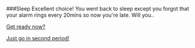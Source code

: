 ###Sleep 
Excellent choice! You went back to sleep except you forgot that your alarm rings every 20mins so now you're late. Will you..

[Get ready now?](run.md)

[Just go in second period!](home.md)


